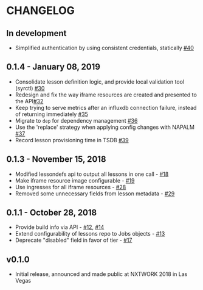 # CHANGELOG

## In development

- Simplified authentication by using consistent credentials, statically [#40](https://github.com/nre-learning/syringe/pull/40)

## 0.1.4 - January 08, 2019

- Consolidate lesson definition logic, and provide local validation tool (syrctl) [#30](https://github.com/nre-learning/syringe/pull/30)
- Redesign and fix the way iframe resources are created and presented to the API[#32](https://github.com/nre-learning/syringe/pull/32)
- Keep trying to serve metrics after an influxdb connection failure, instead of returning immediately [#35](https://github.com/nre-learning/syringe/pull/35)
- Migrate to `dep` for dependency management [#36](https://github.com/nre-learning/syringe/pull/36)
- Use the 'replace' strategy when applying config changes with NAPALM [#37](https://github.com/nre-learning/syringe/pull/37)
- Record lesson provisioning time in TSDB [#39](https://github.com/nre-learning/syringe/pull/39)

## 0.1.3 - November 15, 2018

- Modified lessondefs api to output all lessons in one call - [#18](https://github.com/nre-learning/syringe/pull/18)
- Make iframe resource image configurable - [#19](https://github.com/nre-learning/syringe/pull/19)
- Use ingresses for all iframe resources - [#28](https://github.com/nre-learning/syringe/pull/28)
- Removed some unnecessary fields from lesson metadata - [#29](https://github.com/nre-learning/syringe/pull/29)

## 0.1.1 - October 28, 2018

- Provide build info via API - [#12](https://github.com/nre-learning/syringe/pull/12), [#14](https://github.com/nre-learning/syringe/pull/14)
- Extend configurability of lessons repo to Jobs objects - [#13](https://github.com/nre-learning/syringe/pull/13)
- Deprecate "disabled" field in favor of tier - [#17](https://github.com/nre-learning/syringe/issues/17)

## v0.1.0

- Initial release, announced and made public at NXTWORK 2018 in Las Vegas
